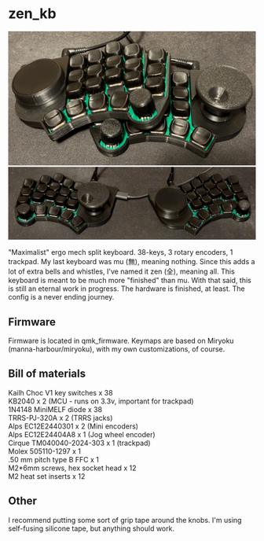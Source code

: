 # zen_kb

<img src="pictures/main.jpeg">
<img src="pictures/full.jpeg">

"Maximalist" ergo mech split keyboard. 38-keys, 3 rotary encoders, 1 trackpad. My last keyboard was mu (無), meaning nothing. Since this adds a lot of extra bells and whistles, I've named it zen (全), meaning all. This keyboard is meant to be much more "finished" than mu. With that said, this is still an eternal work in progress. The hardware is finished, at least. The config is a never ending journey.

## Firmware
Firmware is located in qmk_firmware. Keymaps are based on Miryoku (manna-harbour/miryoku), with my own customizations, of course.

## Bill of materials

Kailh Choc V1 key switches x 38
<br>KB2040 x 2 (MCU - runs on 3.3v, important for trackpad)
<br>1N4148 MiniMELF diode x 38
<br>TRRS-PJ-320A x 2 (TRRS jacks)
<br>Alps EC12E2440301 x 2 (Mini encoders)
<br>Alps EC12E24404A8 x 1 (Jog wheel encoder)
<br>Cirque TM040040-2024-303 x 1 (trackpad)
<br>Molex 505110-1297 x 1
<br>.50 mm pitch type B FFC x 1
<br>M2*6mm screws, hex socket head x 12
<br>M2 heat set inserts x 12

## Other
I recommend putting some sort of grip tape around the knobs. I'm using self-fusing silicone tape, but anything should work.

